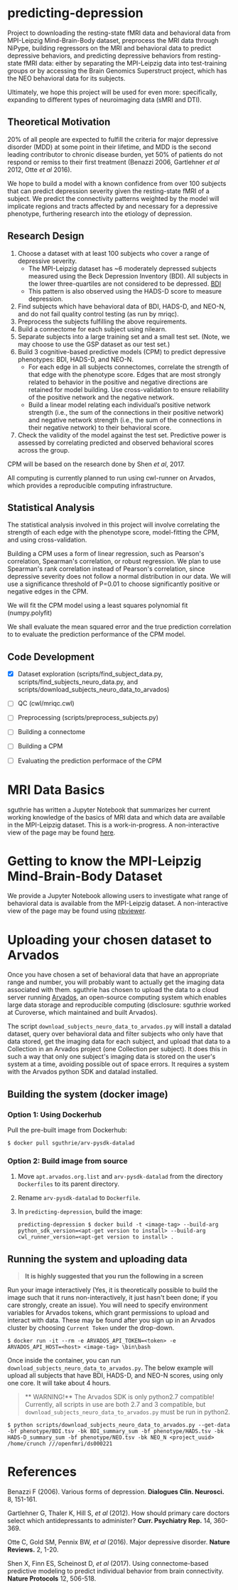 # predicting-depression

Project to downloading the resting-state fMRI data and behavioral data from MPI-Leipzig Mind-Brain-Body dataset, preprocess the MRI data through NiPype, building regressors on the MRI and behavioral data to predict depressive behaviors, and predicting depressive behaviors from resting-state fMRI data: either by separating the MPI-Leipzig data into test-training groups or by accessing the Brain Genomics Superstruct project, which has the NEO behavioral data for its subjects.

Ultimately, we hope this project will be used for even more: specifically, expanding to different types of neuroimaging data (sMRI and DTI).

## Theoretical Motivation

20% of all people are expected to fulfill the criteria for major depressive disorder (MDD) at some point in their lifetime, and MDD is the second leading contributor to chronic disease burden, yet 50% of patients do not respond or remiss to their first treatment (Benazzi 2006, Gartlehner *et al* 2012, Otte *et al* 2016).

We hope to build a model with a known confidence from over 100 subjects that can predict depression severity given the resting-state fMRI of a subject. We predict the connectivity patterns weighted by the model will implicate regions and tracts affected by and necessary for a depressive phenotype, furthering research into the etiology of depression.

## Research Design

1. Choose a dataset with at least 100 subjects who cover a range of depressive severity.
   - The MPI-Leipzig dataset has ~6 moderately depressed subjects measured using the Beck Depression Inventory (BDI). All subjects in the lower three-quartiles  are not considered to be depressed. [BDI](https://www.commondataelements.ninds.nih.gov/doc/noc/beck_depression_inventory_noc_link.pdf)
   - This pattern is also observed using the HADS-D score to measure depression.
2. Find subjects which have behavioral data of BDI, HADS-D, and NEO-N, and do not fail quality control testing (as run by mriqc).
3. Preprocess the subjects fulfilling the above requirements.
4. Build a connectome for each subject using nilearn.
5. Separate subjects into a large training set and a small test set. (Note, we may choose to use the GSP dataset as our test set.)
6. Build 3 cognitive-based predictive models (CPM) to predict depressive
   phenotypes: BDI, HADS-D, and NEO-N.
   - For each edge in all subjects connectomes, correlate the strength of that edge with the phenotype score. Edges that are most strongly related to behavior in the positive and negative directions are retained for model building. Use cross-validation to ensure reliability of the positive network and the negative network.
   - Build a linear model relating each individual’s positive network strength (i.e., the sum of the connections in their positive network) and negative network strength (i.e., the sum of the connections in their negative network) to their behavioral score.
7. Check the validity of the model against the test set. Predictive power is assessed by correlating predicted and observed behavioral scores across the group.

CPM will be based on the research done by Shen *et al*, 2017.

All computing is currently planned to run using cwl-runner on Arvados, which provides a reproducible computing infrastructure.

## Statistical Analysis

The statistical analysis involved in this project will involve correlating the strength of each edge with the phenotype score, model-fitting the CPM, and using cross-validation.

Building a CPM uses a form of linear regression, such as Pearson's correlation, Spearman's correlation, or robust regression. We plan to use Spearman's rank correlation instead of Pearson's correlation, since depressive severity does not follow a normal distribution in our data. We will use a significance threshold of P=0.01 to choose significantly positive or negative edges in the CPM.

We will fit the CPM model using a least squares polynomial fit (numpy.polyfit)

We shall evaluate the mean squared error and the true prediction correlation to to evaluate the prediction performance of the CPM model.

## Code Development

 - [x] Dataset exploration (scripts/find_subject_data.py, scripts/find_subjects_neuro_data.py, and scripts/download_subjects_neuro_data_to_arvados)
 - [ ] QC (cwl/mriqc.cwl)
 - [ ] Preprocessing (scripts/preprocess_subjects.py)
 - [ ] Building a connectome
 - [ ] Building a CPM
 - [ ] Evaluating the prediction performace of the CPM


# MRI Data Basics

sguthrie has written a Jupyter Notebook that summarizes her current working knowledge of the basics of MRI data and which data are available in the MPI-Leipzig dataset. This is a work-in-progress. A non-interactive view of the page may be found [here](https://github.com/sguthrie/predicting-depression/blob/master/MRI%20Data%20Basics%20and%20the%20MPI-Leipzig%20Dataset.ipynb).

# Getting to know the MPI-Leipzig Mind-Brain-Body Dataset

We provide a Jupyter Notebook allowing users to investigate what range of behavioral data is available from the MPI-Leipzig dataset. A non-interactive view of the page may be found using [nbviewer](https://nbviewer.jupyter.org/github/sguthrie/predicting-depression/blob/master/MPI-LeipzigDataset.ipynb).


# Uploading your chosen dataset to Arvados

Once you have chosen a set of behavioral data that have an appropriate range and number, you will probably want to actually get the imaging data associated with them. sguthrie has chosen to upload the data to a cloud server running [Arvados](https://doc.arvados.org/), an open-source computing system which enables large data storage and reproducible computing (disclosure: sguthrie worked at Curoverse, which maintained and built Arvados).


The script `download_subjects_neuro_data_to_arvados.py` will install a datalad dataset, query over behavioral data and filter subjects who only have that data stored, get the imaging data for each subject, and upload that data to a Collection in an Arvados project (one Collection per subject). It does this in such a way that only one subject's imaging data is stored on the user's system at a time, avoiding possible out of space errors. It requires a system with the Arvados python SDK and datalad installed.

## Building the system (docker image)

### Option 1: Using Dockerhub

Pull the pre-built image from Dockerhub:

`$ docker pull sguthrie/arv-pysdk-datalad`

### Option 2: Build image from source

1. Move `apt.arvados.org.list` and `arv-pysdk-datalad` from the directory `Dockerfiles` to its parent directory.
2. Rename `arv-pysdk-datalad` to `Dockerfile`.
3. In `predicting-depression`, build the image:

   `predicting-depression $ docker build -t <image-tag> --build-arg python_sdk_version=<apt-get version to install> --build-arg cwl_runner_version=<apt-get version to install> .`

## Running the system and uploading data

> **It is highly suggested that you run the following in a screen**

Run your image interactively (Yes, it is theoretically possible to build the image such that it runs non-interactively, it just hasn't been done; if you care strongly, create an issue). You will need to specify environment variables for Arvados tokens, which grant permissions to upload and interact with data. These may be found after you sign up in an Arvados cluster by choosing `Current Token` under the drop-down.

`$ docker run -it --rm -e ARVADOS_API_TOKEN=<token> -e ARVADOS_API_HOST=<host> <image-tag> \bin\bash`

Once inside the container, you can run `download_subjects_neuro_data_to_arvados.py`. The below example will upload all subjects that have BDI, HADS-D, and NEO-N scores, using only one core. It will take about 4 hours.

>** WARNING!**
> The Arvados SDK is only python2.7 compatible! Currently, all scripts in use are both 2.7 and 3 compatible, but `download_subjects_neuro_data_to_arvados.py` must be run in python2.


`$ python scripts/download_subjects_neuro_data_to_arvados.py --get-data -bf phenotype/BDI.tsv -bk BDI_summary_sum -bf phenotype/HADS.tsv -bk HADS-D_summary_sum -bf phenotype/NEO.tsv -bk NEO_N <project_uuid> /home/crunch ///openfmri/ds000221`


# References

Benazzi F (2006). Various forms of depression. **Dialogues Clin. Neurosci.** 8, 151-161.

Gartlehner G, Thaler K, Hill S, *et al* (2012). How should primary care doctors select which
antidepressants to administer? **Curr. Psychiatry Rep.** 14, 360-369.

Otte C, Gold SM, Pennix BW, *et al* (2016). Major depressive disorder. **Nature Reviews.** 2, 1-20.

Shen X, Finn ES, Scheinost D, *et al* (2017). Using connectome-based predictive modeling to predict individual behavior from brain connectivity. **Nature Protocols** 12, 506-518.
